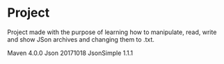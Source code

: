 # Project

Project made with the purpose of learning how to manipulate, read, write and show JSon archives and changing them to .txt. 


Maven 4.0.0
Json 20171018
JsonSimple 1.1.1
